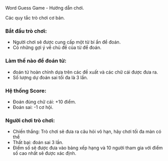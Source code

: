 Word Guess Game - Hướng dẫn chơi.

Các quy tắc trò chơi cơ bản.

### Bắt đầu trò chơi:
- Người chơi sẽ được cung cấp một từ bí ẩn để đoán. 
- Có những gợi ý về chủ đề của từ để đoán.

### Làm thế nào để đoán từ:
- đoán từ hoàn chỉnh dựa trên các đề xuất và các chữ cái được đưa ra. 
- Số lượng dự đoán sai tối đa là 3 lần.

### Hệ thống Score:
- Đoán đúng chữ cái: +10 điểm. 
- Đoán sai: -1 cơ hội. 

### Người chơi trò chơi:
- Chiến thắng: Trò chơi sẽ đưa ra câu hỏi vô hạn, hãy chơi tối đa màn có thể
- Thất bại: đoán sai 3 lần. 
- Điểm số sẽ được đưa vào bảng xếp hạng và 10 người tham gia với điểm số cao nhất sẽ được xác định.